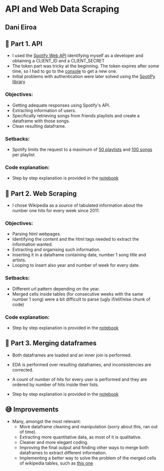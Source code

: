 # API and Web Data Scraping 
## Dani Eiroa


## :musical_note: Part 1. API 
* I used the [Spotify  Web API](https://developer.spotify.com/documentation/web-api/) identifying myself as a developer and obtaining a CLIENT_ID and a CLIENT_SECRET
* The token part was tricky at the beginning. The token expires after some time, so I had to go to the [console](https://developer.spotify.com/console/) to get a new one.
* Initial problems with authentication were later solved using the [SpotiPy library](https://spotipy.readthedocs.io/en/latest/)

### Objectives:
* Getting adequate responses using Spotify's API.
* Extracting information of users.
* Specifically retrieving songs from friends playlists and create a dataframe with those songs.
* Clean resulting dataframe.

### Setbacks:
* Spotify limits the request to a maximum of [50 playlists](https://developer.spotify.com/documentation/web-api/reference/playlists/get-list-users-playlists/) and [100 songs](https://developer.spotify.com/documentation/web-api/reference/playlists/get-playlists-tracks/) per playlist


### Code explanation:
* Step by step explanation is provided in the [notebook](https://github.com/EiroaMD/project-web/blob/master/your-code/API_final_anonymous.ipynb)




## :musical_note: Part 2. Web Scraping
* I chose Wikipedia as a source of tabulated information about the number one hits for every week since 2011.

### Objectives:
* Parsing html webpages.
* Identifying the content and the html tags needed to extract the information wanted.
* Extracting and organising such information.
* Inserting it in a dataframe containing date, number 1 song title and artists.
* Looping to insert also year and number of week for every date.

### Setbacks:
* Different url pattern depending on the year.
* Merged cells inside tables (for consecutive weeks with the same number 1 song) were a bit difficult to parse (ugly if/elif/else chunk of code)

### Code explanation:
* Step by step explanation is provided in the [notebook](https://github.com/EiroaMD/project-web/blob/master/your-code/web_final.ipynb)


## :musical_note: Part 3. Merging dataframes
* Both dataframes are loaded and an inner join is performed.
* EDA is performed over resulting dataframes, and inconsistencies are corrected.
* A count of number of hits for every user is performed and they are ordered by number of hits inside their lists.

* Step by step explanation is provided in the [notebook](https://github.com/EiroaMD/project-web/blob/master/your-code/join_df.ipynb)


## :sweat_smile:​ Improvements
* Many, amongst the most relevant:
    * More dataframe cleaning and manipulation (sorry about this, ran out of time).
    * Extracting more quantitative data, as most of it is qualitative.
    * Cleaner and more elegant coding.
    * Improving the final output and finding other ways to merge both dataframes to extract different information.
    * Implementing a better way to solve the problem of the merged cells of wikipedia tables, such as [this one](https://johnricco.github.io/2017/04/04/python-html/)